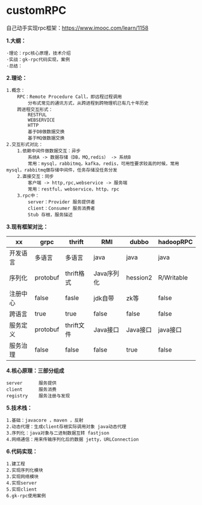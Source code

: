 # customRPC
自己动手实现rpc框架：https://www.imooc.com/learn/1158

**1.大纲：**
    
    ·理论：rpc核心原理，技术介绍
    ·实战：gk-rpc代码实现，案例
    ·总结：
    
**2.理论：**
    
    1.概念：
        RPC：Remote Procedure Call，即远程过程调用
            分布式常见的通讯方式，从跨进程到跨物理机已有几十年历史
        跨进程交互形式：
            RESTFUL
            WEBSERVICE
            HTTP
            基于DB做数据交换
            基于MQ做数据交换
    2.交互形式对比：
        1.依赖中间件做数据交互：异步
            系统A -> 数据存储（DB，MQ,redis） -> 系统B
            常用：mysql，rabbitmq，kafka，redis，可用性要求较高的时候，常用mysql，rabbitmq做存储中间件，任务存储没任务分发
        2.直接交互：同步
            客户端 -> http,rpc,webservice -> 服务端
            常用：restful，webservice，http，rpc
        3.rpc中：
            server：Provider 服务提供者
            client：Consumer 服务消费者
            Stub 存根，服务描述
            
**3.现有框架对比：**

 |xx      |grpc     |thrift     |RMI        |dubbo      |hadoopRPC|
 |----    |----     |----       |----       |----       |----|
 |开发语言|多语言   |多语言     |java       |java       |java|
 |序列化  |protobuf |thrift格式 |Java序列化 |hession2   |R/Writable|
 |注册中心|false    |fasle      |jdk自带    |zk等       |false|
 |跨语言  |true     |true       |false      |false      |false|
 |服务定义|protobuf |thrift文件 |Java接口   |Java接口   |java接口|
 |服务治理|false    |false      |false      |true       |false|
        
**4.核心原理：三部分组成**
    
    server      服务提供
    client      服务消费
    registry    服务注册与发现
    
**5.技术栈：**
    
    1.基础：javacore ，maven ，反射
    2.动态代理：生成client存根实际调用对象 java动态代理
    3.序列化：java对象与二进制数据互转 fastjson
    4.网络通信：用来传输序列化后的数据 jetty，URLConnection

**6.代码实现：**
    
    1.建工程
    2.实现序列化模块
    3.实现网络模块
    4.实现server
    5.实现client
    6.gk-rpc使用案例


    
    
    
    
    
    
    
    
    
    
    
    
    
    
    
    
    
    
    
    
    
    
    
    
    
    
    
    
    
    
    
    
    
